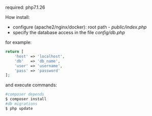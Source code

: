 

required: php7.1.26

How install:

- configure (apache2/nginx/docker): root path - _public/index.php_
- specify the database access in the file _config/db.php_

for example:
```php
return [
    'host' => 'localhost',
    'db'   => 'db_name',
    'user' => 'username',
    'pass' => 'password'
];
```

and execute commands:
```sh
#composer depends
$ composer install
#db migrations
$ php update 
```
